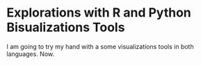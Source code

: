 # Explorations with R and Python Bisualizations Tools

I am going to try my hand with a some visualizations tools in both languages. Now.